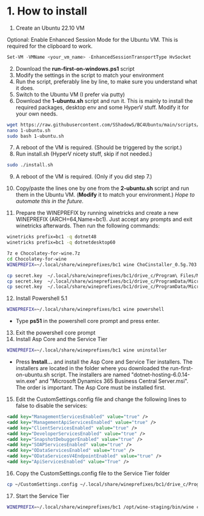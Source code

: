 # 1. How to install
1. Create an Ubuntu 22.10 VM

Optional: Enable Enhanced Session Mode for the Ubuntu VM. This is required for the clipboard to work.
```powershell
Set-VM -VMName <your_vm_name> -EnhancedSessionTransportType HvSocket
```
2. Download the **run-first-on-windows.ps1** script
3. Modify the settings in the script to match your environment
4. Run the script, preferably line by line, to make sure you understand what it does.
5. Switch to the Ubuntu VM (I prefer via putty)
6. Download the **1-ubuntu.sh** script and run it. This is mainly to install the required packages, desktop env and some HyperV stuff. Modify it for your own needs.
```bash
wget https://raw.githubusercontent.com/SShadowS/BC4Ubuntu/main/scripts/1-ubuntu.sh
nano 1-ubuntu.sh
sudo bash 1-ubuntu.sh
```
7. A reboot of the VM is required. (Should be triggered by the script.)
8. Run install.sh (HyperV nicety stuff, skip if not needed.)
```bash
sudo ./install.sh
```
9. A reboot of the VM is required. (Only if you did step 7.)
10. Copy/paste the lines one by one from the **2-ubuntu.sh** script and run them in the Ubuntu VM. (**Modify** it to match your environment.) *Hope to automate this in the future.*

11. Prepare the WINEPREFIX by running winetricks and create a new WINEPREFIX (ARCH=64,Name=bc1). Just accept any prompts and exit winetricks afterwards. Then run the following commands:

```bash
winetricks prefix=bc1 -q dotnet48
winetricks prefix=bc1 -q dotnetdesktop60

7z e Chocolatey-for-wine.7z
cd Chocolatey-for-wine
WINEPREFIX=~/.local/share/wineprefixes/bc1 wine ChoCinstaller_0.5g.703.exe

cp secret.key  ~/.local/share/wineprefixes/bc1/drive_c/Program\ Files/Microsoft\ Dynamics\ NAV/220/Service/Secret.key
cp secret.key  ~/.local/share/wineprefixes/bc1/drive_c/ProgramData/Microsoft/Microsoft\ Dynamics\ NAV/220/Server/Keys/bc.key
cp secret.key  ~/.local/share/wineprefixes/bc1/drive_c/ProgramData/Microsoft/Microsoft\ Dynamics\ NAV/220/Server/Keys/BusinessCentral220.key

```

12.    Install Powershell 5.1
```bash
WINEPREFIX=~/.local/share/wineprefixes/bc1 wine powershell
```
 - Type **ps51** in the powershell core prompt and press enter.
  
13.   Exit the powershell core prompt
14.    Install Asp Core and the Service Tier
```bash
WINEPREFIX=~/.local/share/wineprefixes/bc1 wine uninstaller
```
- Press **Install...** and install the Asp Core and Service Tier installers. The installers are located in the folder where you downloaded the run-first-on-ubuntu.sh script. The installers are named "dotnet-hosting-6.0.14-win.exe" and "Microsoft Dynamics 365 Business Central Server.msi". The order is important. The Asp Core must be installed first.

15. Edit the CustomSettings.config file and change the following lines to false to disable the services:
```xml
<add key="ManagementServicesEnabled" value="true" />
<add key="ManagementApiServicesEnabled" value="true" />
<add key="ClientServicesEnabled" value="true" />
<add key="DeveloperServicesEnabled" value="true" />
<add key="SnapshotDebuggerEnabled" value="true" />
<add key="SOAPServicesEnabled" value="true" />
<add key="ODataServicesEnabled" value="true" />
<add key="ODataServicesV4EndpointEnabled" value="true" />
<add key="ApiServicesEnabled" value="True" />
```
16.    Copy the CustomSettings.config file to the Service Tier folder
```bash
cp ~/CustomSettings.config ~/.local/share/wineprefixes/bc1/drive_c/Program\ Files/Microsoft\ Dynamics\ NAV/220/Service/
```

17.    Start the Service Tier
```bash
WINEPREFIX=~/.local/share/wineprefixes/bc1 /opt/wine-staging/bin/wine cmd
```
